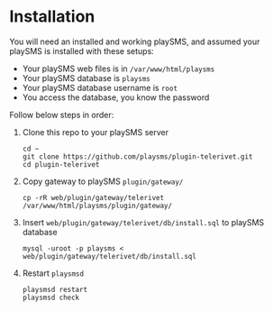 # Installation

You will need an installed and working playSMS, and assumed your playSMS is installed with these setups:

- Your playSMS web files is in `/var/www/html/playsms`
- Your playSMS database is `playsms`
- Your playSMS database username is `root`
- You access the database, you know the password

Follow below steps in order:

1. Clone this repo to your playSMS server

   ```
   cd ~
   git clone https://github.com/playsms/plugin-telerivet.git
   cd plugin-telerivet
   ```

2. Copy gateway to playSMS `plugin/gateway/`

   ```
   cp -rR web/plugin/gateway/telerivet /var/www/html/playsms/plugin/gateway/
   ```

3. Insert `web/plugin/gateway/telerivet/db/install.sql` to playSMS database

   ```
   mysql -uroot -p playsms < web/plugin/gateway/telerivet/db/install.sql
   ```

4. Restart `playsmsd`

   ```
   playsmsd restart
   playsmsd check
   ```
